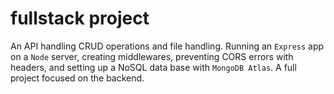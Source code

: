 # fullstack project

An API handling CRUD operations and file handling.
Running an `Express` app on a `Node` server, creating middlewares, preventing CORS errors with headers, and setting up a NoSQL data base with `MongoDB Atlas`.
A full project focused on the backend.
